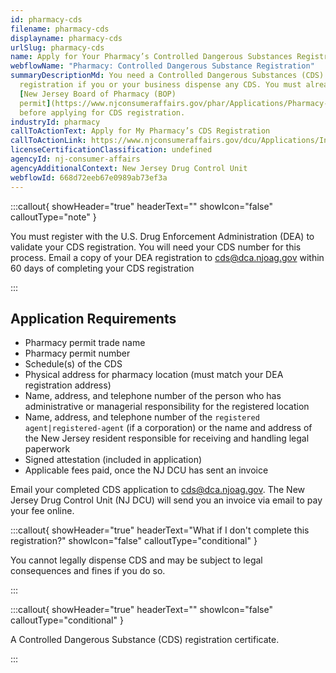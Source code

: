 ```yaml
---
id: pharmacy-cds
filename: pharmacy-cds
displayname: pharmacy-cds
urlSlug: pharmacy-cds
name: Apply for Your Pharmacy’s Controlled Dangerous Substances Registration
webflowName: "Pharmacy: Controlled Dangerous Substance Registration"
summaryDescriptionMd: You need a Controlled Dangerous Substances (CDS)
  registration if you or your business dispense any CDS. You must already have a
  [New Jersey Board of Pharmacy (BOP)
  permit](https://www.njconsumeraffairs.gov/phar/Applications/Pharmacy-Permit-Application.pdf)
  before applying for CDS registration.
industryId: pharmacy
callToActionText: Apply for My Pharmacy’s CDS Registration
callToActionLink: https://www.njconsumeraffairs.gov/dcu/Applications/Initial-Application-for-Registration-for-Dispenser-Pharmacy.pdf
licenseCertificationClassification: undefined
agencyId: nj-consumer-affairs
agencyAdditionalContext: New Jersey Drug Control Unit
webflowId: 668d72eeb67e0989ab73ef3a
---
```

:::callout{ showHeader="true" headerText="" showIcon="false" calloutType="note" }

You must register with the U.S. Drug Enforcement Administration (DEA) to validate your CDS registration. You will need your CDS number for this process. Email a copy of your DEA registration to cds@dca.njoag.gov within 60 days of completing your CDS registration

:::

## Application Requirements

* Pharmacy permit trade name
* Pharmacy permit number
* Schedule(s) of the CDS
* Physical address for pharmacy location (must match your DEA registration address)
* Name, address, and telephone number of the person who has administrative or managerial responsibility for the registered location
* Name, address, and telephone number of the `registered agent|registered-agent` (if a corporation) or the name and address of the New Jersey resident responsible for receiving and handling legal paperwork
* Signed attestation (included in application)
* Applicable fees paid, once the NJ DCU has sent an invoice

Email your completed CDS application to [cds@dca.njoag.gov](mailto:CDS@dca.njoag.gov). The New Jersey Drug Control Unit (NJ DCU) will send you an invoice via email to pay your fee online. 

:::callout{ showHeader="true" headerText="What if I don't complete this registration?" showIcon="false" calloutType="conditional" }

You cannot legally dispense CDS and may be subject to legal consequences and fines if you do so.

:::

:::callout{ showHeader="true" headerText="" showIcon="false" calloutType="conditional" }

A Controlled Dangerous Substance (CDS) registration certificate.

:::